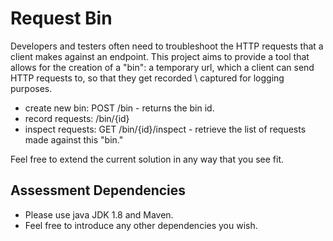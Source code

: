 # Request Bin

Developers and testers often need to troubleshoot the HTTP requests that a client makes against an endpoint.
This project aims to provide a tool that allows for the creation of a "bin": a temporary url,
which a client can send HTTP requests to, so that they get recorded \ captured for logging purposes.

* create new bin: POST /bin - returns the bin id.
* record requests: /bin/{id}
* inspect requests: GET /bin/{id}/inspect - retrieve the list of requests made against this "bin."

Feel free to extend the current solution in any way that you see fit.

## Assessment Dependencies
* Please use java JDK 1.8 and Maven.
* Feel free to introduce any other dependencies you wish.
